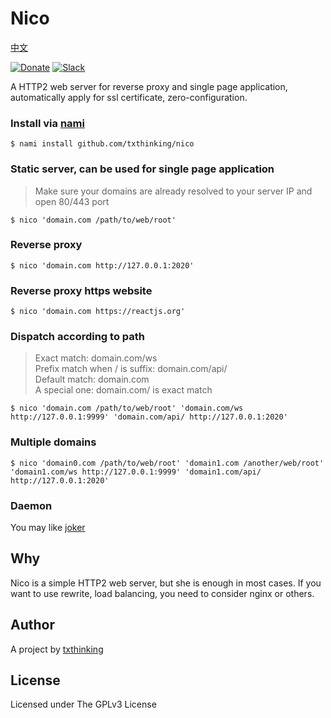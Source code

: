 # Nico

[中文](readme_zh.md)

[![Donate](https://img.shields.io/badge/Support-Donate-ff69b4.svg)](https://www.txthinking.com/opensource-support.html)
[![Slack](https://img.shields.io/badge/Join-Slack-ff69b4.svg)](https://docs.google.com/forms/d/e/1FAIpQLSdzMwPtDue3QoezXSKfhW88BXp57wkbDXnLaqokJqLeSWP9vQ/viewform)

A HTTP2 web server for reverse proxy and single page application, automatically apply for ssl certificate, zero-configuration.

### Install via [nami](https://github.com/txthinking/nami)

```
$ nami install github.com/txthinking/nico
```

### Static server, can be used for single page application

> Make sure your domains are already resolved to your server IP and open 80/443 port

```
$ nico 'domain.com /path/to/web/root'
```

### Reverse proxy

```
$ nico 'domain.com http://127.0.0.1:2020'
```

### Reverse proxy https website

```
$ nico 'domain.com https://reactjs.org'
```

### Dispatch according to path

> Exact match: domain.com/ws<br/>
> Prefix match when / is suffix: domain.com/api/<br/>
> Default match: domain.com<br/>
> A special one: domain.com/ is exact match

```
$ nico 'domain.com /path/to/web/root' 'domain.com/ws http://127.0.0.1:9999' 'domain.com/api/ http://127.0.0.1:2020'
```

### Multiple domains

```
$ nico 'domain0.com /path/to/web/root' 'domain1.com /another/web/root' 'domain1.com/ws http://127.0.0.1:9999' 'domain1.com/api/ http://127.0.0.1:2020'
```

### Daemon

You may like [joker](https://github.com/txthinking/joker)

## Why

Nico is a simple HTTP2 web server, but she is enough in most cases. If you want to use rewrite, load balancing, you need to consider nginx or others.

## Author

A project by [txthinking](https://www.txthinking.com)

## License

Licensed under The GPLv3 License
